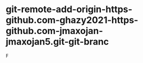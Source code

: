 # git-remote-add-origin-https-github.com-ghazy2021-https-github.com-jmaxojan-jmaxojan5.git-git-branc
F

